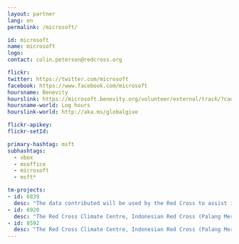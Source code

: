 ```yaml
---
layout: partner
lang: en
permalink: /microsoft/

id: microsoft
name: microsoft
logo:
contact: colin.peterson@redcross.org

flickr:
twitter: https://twitter.com/microsoft
facebook: https://www.facebook.com/microsoft
hoursname: Benevity
hourslink: https://microsoft.benevity.org/volunteer/external/track/?cause_id=840-530196605&project_id=2L7JKHRBB5
hoursname-world: Log hours
hourslink-world: http://aka.ms/globalgive

flickr-apikey:
flickr-setId:

primary-hashtag: msft
subhashtags:
  - xbox
  - msoffice
  - microsoft
  - msft*

tm-projects:
- id: 6839
  desc: "The data contributed will be used by the Red Cross to assist in forecasting future disaster impacts, by knowing in advance what is likely to be impacted. The information will help implementation of early action activities to take place before a disaster strikes, contributing to reduce risk, prepare for effective response and ultimately to strength community resilience."
- id: 6920
  desc: "The Red Cross Climate Centre, Indonesian Red Cross (Palang Merah Indonesia/PMI), IFRC, British Red Cross and Australian Red Cross are implementing a programme where the data contributed will be used by the Red Cross to assist in forecasting future disaster impacts, by knowing in advance what is likely to be impacted and its exposure and vulnerability. The information will help implementation of early action activities to take place before a disaster strikes, contributing to reduce risk, prepare for effective response and ultimately to strengthen community resilience." 
- id: 8592
  desc: "The Red Cross Climate Centre, Indonesian Red Cross (Palang Merah Indonesia/PMI), IFRC, British Red Cross and Australian Red Cross are implementing a programme where the data contributed will be used by the Red Cross to assist in forecasting future disaster impacts, by knowing in advance what is likely to be impacted and its exposure and vulnerability."
---
```

